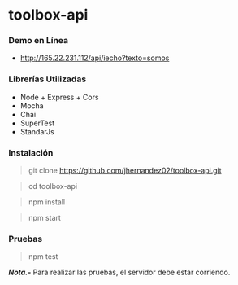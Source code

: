 # toolbox-api

### Demo en Línea
- http://165.22.231.112/api/iecho?texto=somos

### Librerías Utilizadas
- Node + Express + Cors
- Mocha
- Chai
- SuperTest
- StandarJs

### Instalación
>git clone https://github.com/jhernandez02/toolbox-api.git

>cd toolbox-api

>npm install

>npm start

### Pruebas
> npm test

***Nota.-*** Para realizar las pruebas, el servidor debe estar corriendo.